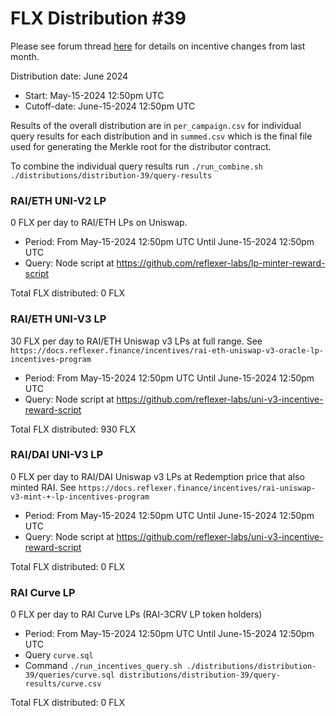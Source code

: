# FLX Distribution #39

Please see forum thread [here](https://community.reflexer.finance/t/oracle-migration-to-uniswap-v3-incentive-adjustments/510/22) for details on incentive changes from last month.

Distribution date: June 2024

- Start: May-15-2024 12:50pm UTC
- Cutoff-date: June-15-2024 12:50pm UTC

Results of the overall distribution are in `per_campaign.csv` for individual query results for each distribution and in `summed.csv` which is the final file used for generating the Merkle root for the distributor contract.

To combine the individual query results run `./run_combine.sh ./distributions/distribution-39/query-results`

### RAI/ETH UNI-V2 LP

0 FLX per day to RAI/ETH LPs on Uniswap.

- Period: From May-15-2024 12:50pm UTC Until June-15-2024 12:50pm UTC
- Query: Node script at https://github.com/reflexer-labs/lp-minter-reward-script

Total FLX distributed: 0 FLX

### RAI/ETH UNI-V3 LP

30 FLX per day to RAI/ETH Uniswap v3 LPs at full range. See `https://docs.reflexer.finance/incentives/rai-eth-uniswap-v3-oracle-lp-incentives-program`

- Period: From May-15-2024 12:50pm UTC Until June-15-2024 12:50pm UTC
- Query: Node script at https://github.com/reflexer-labs/uni-v3-incentive-reward-script

Total FLX distributed: 930 FLX

### RAI/DAI UNI-V3 LP

0 FLX per day to RAI/DAI Uniswap v3 LPs at Redemption price that also minted RAI. See `https://docs.reflexer.finance/incentives/rai-uniswap-v3-mint-+-lp-incentives-program`

- Period: From May-15-2024 12:50pm UTC Until June-15-2024 12:50pm UTC
- Query: Node script at https://github.com/reflexer-labs/uni-v3-incentive-reward-script

Total FLX distributed: 0 FLX

### RAI Curve LP

0 FLX per day to RAI Curve LPs (RAI-3CRV LP token holders)

- Period: From May-15-2024 12:50pm UTC Until June-15-2024 12:50pm UTC
- Query `curve.sql`
- Command `./run_incentives_query.sh ./distributions/distribution-39/queries/curve.sql distributions/distribution-39/query-results/curve.csv`

Total FLX distributed: 0 FLX
